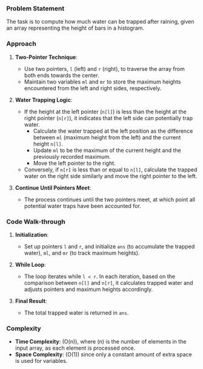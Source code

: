 ### Problem Statement
The task is to compute how much water can be trapped after raining, given an array representing the height of bars in a histogram.

### Approach
1. **Two-Pointer Technique**: 
   - Use two pointers, `l` (left) and `r` (right), to traverse the array from both ends towards the center.
   - Maintain two variables `ml` and `mr` to store the maximum heights encountered from the left and right sides, respectively.

2. **Water Trapping Logic**:
   - If the height at the left pointer (`n[l]`) is less than the height at the right pointer (`n[r]`), it indicates that the left side can potentially trap water.
     - Calculate the water trapped at the left position as the difference between `ml` (maximum height from the left) and the current height `n[l]`. 
     - Update `ml` to be the maximum of the current height and the previously recorded maximum.
     - Move the left pointer to the right.
   - Conversely, if `n[r]` is less than or equal to `n[l]`, calculate the trapped water on the right side similarly and move the right pointer to the left.

3. **Continue Until Pointers Meet**:
   - The process continues until the two pointers meet, at which point all potential water traps have been accounted for.

### Code Walk-through
1. **Initialization**:
   - Set up pointers `l` and `r`, and initialize `ans` (to accumulate the trapped water), `ml`, and `mr` (to track maximum heights).
   
2. **While Loop**:
   - The loop iterates while `l < r`. In each iteration, based on the comparison between `n[l]` and `n[r]`, it calculates trapped water and adjusts pointers and maximum heights accordingly.

3. **Final Result**:
   - The total trapped water is returned in `ans`.

### Complexity
- **Time Complexity**: \(O(n)\), where \(n\) is the number of elements in the input array, as each element is processed once.
- **Space Complexity**: \(O(1)\) since only a constant amount of extra space is used for variables.
